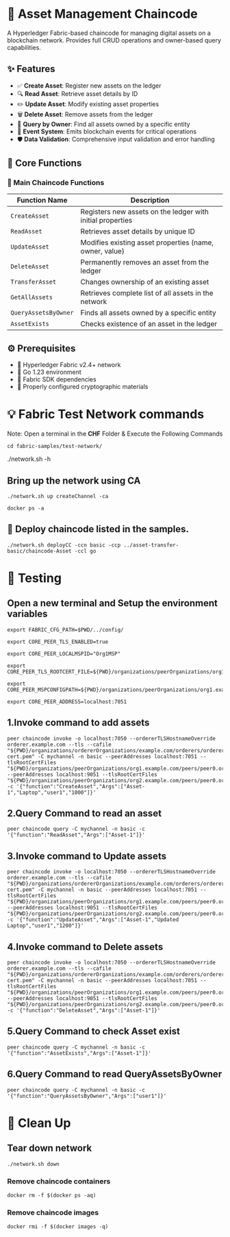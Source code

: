 # 🏦 Asset Management Chaincode

A Hyperledger Fabric-based chaincode for managing digital assets on a blockchain network. Provides full CRUD operations and owner-based query capabilities.

## ✨ Features

- ✅ **Create Asset**: Register new assets on the ledger
- 🔍 **Read Asset**: Retrieve asset details by ID
- ✏️ **Update Asset**: Modify existing asset properties
- 🗑️ **Delete Asset**: Remove assets from the ledger
- 👤 **Query by Owner**: Find all assets owned by a specific entity
- 📢 **Event System**: Emits blockchain events for critical operations
- 🛡️ **Data Validation**: Comprehensive input validation and error handling

## 🚀 Core Functions

### 📜 Main Chaincode Functions
| Function Name            | Description                                                                 |
|--------------------------|-----------------------------------------------------------------------------|
| `CreateAsset`            | Registers new assets on the ledger with initial properties                  |
| `ReadAsset`              | Retrieves asset details by unique ID                                        |
| `UpdateAsset`            | Modifies existing asset properties (name, owner, value)                     |
| `DeleteAsset`            | Permanently removes an asset from the ledger                                |
| `TransferAsset`          | Changes ownership of an existing asset                                      |
| `GetAllAssets`           | Retrieves complete list of all assets in the network                        |
| `QueryAssetsByOwner`     | Finds all assets owned by a specific entity                                 |
| `AssetExists`            | Checks existence of an asset in the ledger                                  |

## ⚙️ Prerequisites

- 🐳 Hyperledger Fabric v2.4+ network
- 🐹 Go 1.23 environment
- 🧰 Fabric SDK dependencies
- 🔐 Properly configured cryptographic materials

# 💡 Fabric Test Network commands

Note: Open a terminal in the **CHF** Folder & Execute the Following Commands
```
cd fabric-samples/test-network/
```

./network.sh -h

## Bring up the network using CA

```
./network.sh up createChannel -ca

```
```
docker ps -a
```

## 🚢 Deploy  chaincode listed in the samples.
```
./network.sh deployCC -ccn basic -ccp ../asset-transfer-basic/chaincode-Asset -ccl go
```
# 🧪 Testing

## Open a new terminal and Setup the environment variables
```
export FABRIC_CFG_PATH=$PWD/../config/

export CORE_PEER_TLS_ENABLED=true

export CORE_PEER_LOCALMSPID="Org1MSP"

export CORE_PEER_TLS_ROOTCERT_FILE=${PWD}/organizations/peerOrganizations/org1.example.com/peers/peer0.org1.example.com/tls/ca.crt

export CORE_PEER_MSPCONFIGPATH=${PWD}/organizations/peerOrganizations/org1.example.com/users/Admin@org1.example.com/msp

export CORE_PEER_ADDRESS=localhost:7051
```
## 1.Invoke command to add assets
```
peer chaincode invoke -o localhost:7050 --ordererTLSHostnameOverride orderer.example.com --tls --cafile "${PWD}/organizations/ordererOrganizations/example.com/orderers/orderer.example.com/msp/tlscacerts/tlsca.example.com-cert.pem" -C mychannel -n basic --peerAddresses localhost:7051 --tlsRootCertFiles "${PWD}/organizations/peerOrganizations/org1.example.com/peers/peer0.org1.example.com/tls/ca.crt" --peerAddresses localhost:9051 --tlsRootCertFiles "${PWD}/organizations/peerOrganizations/org2.example.com/peers/peer0.org2.example.com/tls/ca.crt" -c '{"function":"CreateAsset","Args":["Asset-1","Laptop","user1","1000"]}'
```
## 2.Query Command to read an asset
```
peer chaincode query -C mychannel -n basic -c '{"function":"ReadAsset","Args":["Asset-1"]}'

```
## 3.Invoke command to Update assets
```
peer chaincode invoke -o localhost:7050 --ordererTLSHostnameOverride orderer.example.com --tls --cafile "${PWD}/organizations/ordererOrganizations/example.com/orderers/orderer.example.com/msp/tlscacerts/tlsca.example.com-cert.pem" -C mychannel -n basic --peerAddresses localhost:7051 --tlsRootCertFiles "${PWD}/organizations/peerOrganizations/org1.example.com/peers/peer0.org1.example.com/tls/ca.crt" --peerAddresses localhost:9051 --tlsRootCertFiles "${PWD}/organizations/peerOrganizations/org2.example.com/peers/peer0.org2.example.com/tls/ca.crt" -c '{"function":"UpdateAsset","Args":["Asset-1","Updated Laptop","user1","1200"]}'
```
## 4.Invoke command to Delete assets
```
peer chaincode invoke -o localhost:7050 --ordererTLSHostnameOverride orderer.example.com --tls --cafile "${PWD}/organizations/ordererOrganizations/example.com/orderers/orderer.example.com/msp/tlscacerts/tlsca.example.com-cert.pem" -C mychannel -n basic --peerAddresses localhost:7051 --tlsRootCertFiles "${PWD}/organizations/peerOrganizations/org1.example.com/peers/peer0.org1.example.com/tls/ca.crt" --peerAddresses localhost:9051 --tlsRootCertFiles "${PWD}/organizations/peerOrganizations/org2.example.com/peers/peer0.org2.example.com/tls/ca.crt" -c '{"function":"DeleteAsset","Args":["Asset-1"]}'
```
## 5.Query Command to check Asset exist
```
peer chaincode query -C mychannel -n basic -c '{"function":"AssetExists","Args":["Asset-1"]}'

```

## 6.Query Command to read QueryAssetsByOwner
```
peer chaincode query -C mychannel -n basic -c '{"function":"QueryAssetsByOwner","Args":["user1"]}'
```


# 🧹 Clean Up

## Tear down network
```
./network.sh down
```
### Remove chaincode containers
```
docker rm -f $(docker ps -aq)
```

### Remove chaincode images
```
docker rmi -f $(docker images -q)
```


